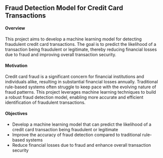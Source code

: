 ## Fraud Detection Model for Credit Card Transactions 

#### Overview
This project aims to develop a machine learning model for detecting fraudulent credit card transactions. 
The goal is to predict the likelihood of a transaction being fraudulent or legitimate, 
thereby reducing financial losses due to fraud and improving overall transaction security.

#### Motivation
Credit card fraud is a significant concern for financial institutions and individuals alike, 
resulting in substantial financial losses annually. Traditional rule-based systems often struggle to keep pace with the evolving nature of fraud patterns. 
This project leverages machine learning techniques to build a robust fraud detection model, 
enabling more accurate and efficient identification of fraudulent transactions.

 #### Objectives
- Develop a machine learning model that can predict the likelihood of a credit card transaction being fraudulent or legitimate
- Improve the accuracy of fraud detection compared to traditional rule-based systems
- Reduce financial losses due to fraud and enhance overall transaction security

